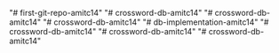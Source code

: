 "# first-git-repo-amitc14" 
"# crossword-db-amitc14" 
"# crossword-db-amitc14" 
"# crossword-db-amitc14" 
"# db-implementation-amitc14" 
"# crossword-db-amitc14" 
"# crossword-db-amitc14" 
"# crossword-db-amitc14" 

